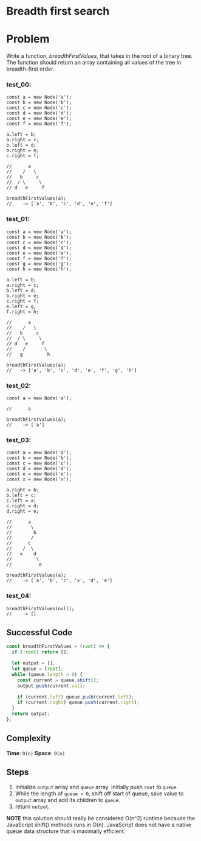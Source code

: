 # Breadth first search

# Problem

Write a function, *breadthFirstValues*, that takes in the root of a binary tree. The function should return an array containing all values of the tree in breadth-first order.

### test_00:

```
const a = new Node('a');
const b = new Node('b');
const c = new Node('c');
const d = new Node('d');
const e = new Node('e');
const f = new Node('f');

a.left = b;
a.right = c;
b.left = d;
b.right = e;
c.right = f;

//      a
//    /   \
//   b     c
//  / \     \
// d   e     f

breadthFirstValues(a);
//    -> ['a', 'b', 'c', 'd', 'e', 'f']

```

### test_01:

```
const a = new Node('a');
const b = new Node('b');
const c = new Node('c');
const d = new Node('d');
const e = new Node('e');
const f = new Node('f');
const g = new Node('g');
const h = new Node('h');

a.left = b;
a.right = c;
b.left = d;
b.right = e;
c.right = f;
e.left = g;
f.right = h;

//      a
//    /   \
//   b     c
//  / \     \
// d   e     f
//    /       \
//   g         h

breadthFirstValues(a);
//   -> ['a', 'b', 'c', 'd', 'e', 'f', 'g', 'h']

```

### test_02:

```
const a = new Node('a');

//      a

breadthFirstValues(a);
//    -> ['a']

```

### test_03:

```
const a = new Node('a');
const b = new Node('b');
const c = new Node('c');
const d = new Node('d');
const e = new Node('e');
const x = new Node('x');

a.right = b;
b.left = c;
c.left = x;
c.right = d;
d.right = e;

//      a
//       \
//        b
//       /
//      c
//    /  \
//   x    d
//         \
//          e

breadthFirstValues(a);
//    -> ['a', 'b', 'c', 'x', 'd', 'e']

```

### test_04:

```
breadthFirstValues(null);
//    -> []

```

## Successful Code

```js
const breadthFirstValues = (root) => {
  if (!root) return [];

  let output = [];
  let queue = [root];
  while (queue.length > 0) {
    const current = queue.shift();
    output.push(current.val);

    if (current.left) queue.push(current.left);
    if (current.right) queue.push(current.right);
  }
  return output;
};
```

## Complexity

**Time**: `O(n)`
**Space**: `O(n)`

## Steps

1. Initialize `output` array and `queue` array. Initially push `root` to `queue`.
2. While the length of `queue > 0`, shift off start of queue, save value to `output` array and add its children to `queue`.
3. return `output`.

**NOTE** this solution should really be considered O(n^2) runtime because the JavaScript shift() methods runs in O(n). JavaScript does not have a native queue data structure that is maximally efficient.
